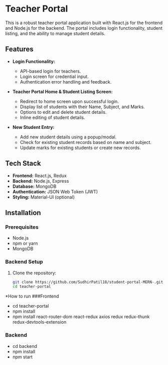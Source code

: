# Teacher Portal

This is a robust teacher portal application built with React.js for the frontend and Node.js for the backend. The portal includes login functionality, student listing, and the ability to manage student details.

## Features

- **Login Functionality:** 
  - API-based login for teachers.
  - Login screen for credential input.
  - Authentication error handling and feedback.
  
- **Teacher Portal Home & Student Listing Screen:** 
  - Redirect to home screen upon successful login.
  - Display list of students with their Name, Subject, and Marks.
  - Options to edit and delete student details.
  - Inline editing of student details.
  
- **New Student Entry:** 
  - Add new student details using a popup/modal.
  - Check for existing student records based on name and subject.
  - Update marks for existing students or create new records.

## Tech Stack

- **Frontend:** React.js, Redux
- **Backend:** Node.js, Express
- **Database:** MongoDB
- **Authentication:** JSON Web Token (JWT)
- **Styling:** Material-UI (optional)

## Installation

### Prerequisites

- Node.js
- npm or yarn
- MongoDB

### Backend Setup

1. Clone the repository:

   ```bash
   git clone https://github.com/SudhirPatil18/student-portal-MERN-.git
   cd teacher-portal
   
*How to run
###Frontend
- cd teacher-portal
- npm install
- npm install react-router-dom react-redux axios redux redux-thunk redux-devtools-extension

### Backend
-	cd backend
-	npm install
-	npm start

